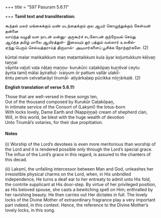 +++
title = "597 Pasuram 5.6.11"

+++
**Tamil text and transliteration:**

கூந்தல் மலர் மங்கைக்கும் மண் மடந்தைக்கும் குல ஆயர் கொழுந்துக்கும் கேள்வன் தன்னை  
வாய்ந்த வழுதி வள நாடன் மன்னு- குருகூர்ச் சடகோபன் குற்றேவல் செய்து  
ஆய்ந்த தமிழ் மாலை ஆயிரத்துள்- இவையும் ஓர் பத்தும் வல்லார் உலகில்-  
ஏந்து பெரும் செல்வத்தராய்த் திருமால்- அடியார்களைப் பூசிக்க நோற்றார்களே. (2)

kūntal malar maṅkaikkum maṇ maṭantaikkum kula āyar koḻuntukkum kēḷvaṉ taṉṉai  
vāynta vaḻuti vaḷa nāṭaṉ maṉṉu- kurukūrc caṭakōpaṉ kuṟṟēval ceytu  
āynta tamiḻ mālai āyirattuḷ- ivaiyum ōr pattum vallār ulakil-  
ēntu perum celvattarāyt tirumāl- aṭiyārkaḷaip pūcikka nōṟṟārkaḷē. (2)

**English translation of verse 5.6.11:**

Those that are well-versed in these songs ten,  
Out of the thousand composed by Kurukūr Caṭakōpaṉ,  
In intimate service of the Consort of (Lakṣmī) the lotus-born  
With locks lovely, Dame Earth and (Nappiṉṉai) cream of shepherd clan,  
Will, in this world, be blest with the huge wealth of devotion  
Unto Tirumāl’s votaries, for their due propitiation.

#### Notes

\(i\) Worship of the Lord’s devotees is even more meritorious than worship of the Lord and it is rendered possible only through the Lord’s special grace. The influx of the Lord’s grace in this regard, is assured to the chanters of this decad.

\(ii\) Lakṣmī, the unfailing intercessor between Man and God, unleashes her irresistible physical charms on the Lord, when, in His unbridled independence, He turns a deaf ear to her entreaty to admit unto His fold, the contrite supplicant at His door-step. By virtue of her privileged position, as His beloved spouse, she casts a bewitching spell on Him; enthralled by her ravishing beauty. He then carries out Her dictates in full. The lovely locks of the Divine Mother of extraordinary fragrance play a very important part indeed, in this context. Hence, the reference to the Divine Mother’s lovely locks, in this song.


